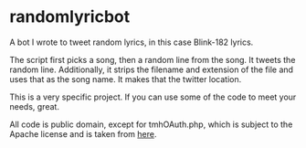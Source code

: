 randomlyricbot
=================================
A bot I wrote to tweet random lyrics, in this case Blink-182 lyrics.

The script first picks a song, then a random line from the song. It tweets the random line.
Additionally, it strips the filename and extension of the file and uses that as the song name. It makes that the twitter location.

This is a very specific project. If you can use some of the code to meet your needs, great.

All code is public domain, except for tmhOAuth.php, which is subject to the Apache license and is taken from [here](https://github.com/themattharris/tmhOAuth).
